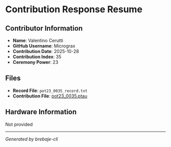 # Contribution Response Resume

## Contributor Information
- **Name**: Valentino Cerutti
- **GitHub Username**: Micrograx
- **Contribution Date**: 2025-10-28
- **Contribution Index**: 35
- **Ceremony Power**: 23

## Files
- **Record File**: `pot23_0035_record.txt`
- **Contribution File**: [pot23_0035.ptau](https://cardano-trusted-setup-test.s3.us-east-2.amazonaws.com/Cardano-PPOT/pot23_0035.ptau)

## Hardware Information
Not provided

---
*Generated by brebaje-cli*
